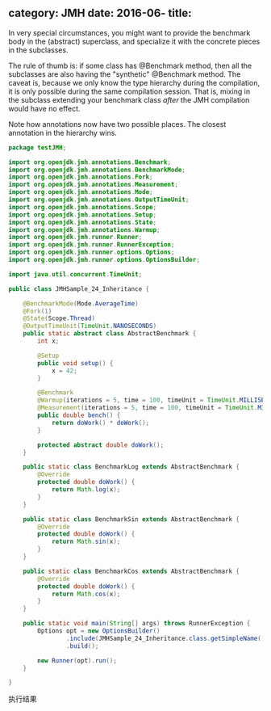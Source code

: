 category: JMH
date: 2016-06-
title:
---

In very special circumstances, you might want to provide the benchmark body in the (abstract) superclass, and specialize it with the concrete pieces in the subclasses.

The rule of thumb is: if some class has @Benchmark method, then all the subclasses are also having the "synthetic" @Benchmark method. The caveat is, because we only
know the type hierarchy during the compilation, it is only possible during the same compilation session. That is, mixing in the subclass extending your
benchmark class *after* the JMH compilation would have no effect.

Note how annotations now have two possible places. The closest annotation in the hierarchy wins.

```java
package testJMH;

import org.openjdk.jmh.annotations.Benchmark;
import org.openjdk.jmh.annotations.BenchmarkMode;
import org.openjdk.jmh.annotations.Fork;
import org.openjdk.jmh.annotations.Measurement;
import org.openjdk.jmh.annotations.Mode;
import org.openjdk.jmh.annotations.OutputTimeUnit;
import org.openjdk.jmh.annotations.Scope;
import org.openjdk.jmh.annotations.Setup;
import org.openjdk.jmh.annotations.State;
import org.openjdk.jmh.annotations.Warmup;
import org.openjdk.jmh.runner.Runner;
import org.openjdk.jmh.runner.RunnerException;
import org.openjdk.jmh.runner.options.Options;
import org.openjdk.jmh.runner.options.OptionsBuilder;

import java.util.concurrent.TimeUnit;

public class JMHSample_24_Inheritance {

    @BenchmarkMode(Mode.AverageTime)
    @Fork(1)
    @State(Scope.Thread)
    @OutputTimeUnit(TimeUnit.NANOSECONDS)
    public static abstract class AbstractBenchmark {
        int x;

        @Setup
        public void setup() {
            x = 42;
        }

        @Benchmark
        @Warmup(iterations = 5, time = 100, timeUnit = TimeUnit.MILLISECONDS)
        @Measurement(iterations = 5, time = 100, timeUnit = TimeUnit.MILLISECONDS)
        public double bench() {
            return doWork() * doWork();
        }

        protected abstract double doWork();
    }

    public static class BenchmarkLog extends AbstractBenchmark {
        @Override
        protected double doWork() {
            return Math.log(x);
        }
    }

    public static class BenchmarkSin extends AbstractBenchmark {
        @Override
        protected double doWork() {
            return Math.sin(x);
        }
    }

    public static class BenchmarkCos extends AbstractBenchmark {
        @Override
        protected double doWork() {
            return Math.cos(x);
        }
    }

    public static void main(String[] args) throws RunnerException {
        Options opt = new OptionsBuilder()
                .include(JMHSample_24_Inheritance.class.getSimpleName())
                .build();

        new Runner(opt).run();
    }

}

```
执行结果
```java


```
